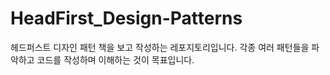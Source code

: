 # HeadFirst_Design-Patterns
헤드퍼스트 디자인 패턴 책을 보고 작성하는 레포지토리입니다.
각종 여러 패턴들을 파악하고 코드를 작성하며 이해하는 것이 목표입니다.
